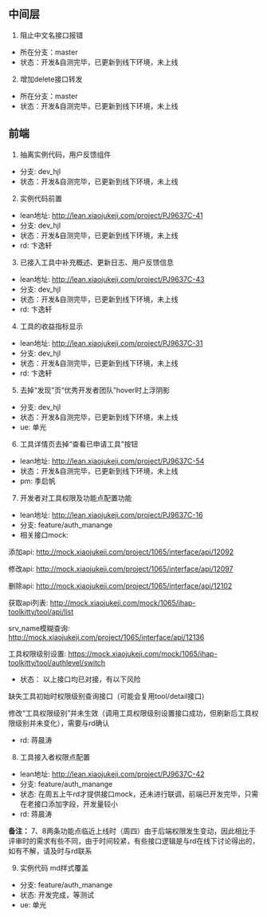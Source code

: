 ## 中间层

1. 阻止中文名接口报错
- 所在分支：master
- 状态：开发&自测完毕，已更新到线下环境，未上线

2. 增加delete接口转发
- 所在分支：master
- 状态：开发&自测完毕，已更新到线下环境，未上线


## 前端

1. 抽离实例代码，用户反馈组件
- 分支: dev_hjl
- 状态：开发&自测完毕，已更新到线下环境，未上线

2. 实例代码前置
- lean地址: http://lean.xiaojukeji.com/project/PJ9637C-41
- 分支: dev_hjl
- 状态：开发&自测完毕，已更新到线下环境，未上线
- rd: 卞逸轩

3. 已接入工具中补充概述、更新日志、用户反馈信息
- lean地址: http://lean.xiaojukeji.com/project/PJ9637C-43
- 分支: dev_hjl
- 状态：开发&自测完毕，已更新到线下环境，未上线
- rd: 卞逸轩

4. 工具的收益指标显示
- lean地址: http://lean.xiaojukeji.com/project/PJ9637C-31
- 分支: dev_hjl
- 状态：开发&自测完毕，已更新到线下环境，未上线
- rd: 卞逸轩

5. 去掉“发现”页“优秀开发者团队”hover时上浮阴影
- 分支: dev_hjl
- 状态：开发&自测完毕，已更新到线下环境，未上线
- ue: 单光

6. 工具详情页去掉“查看已申请工具”按钮
- lean地址: http://lean.xiaojukeji.com/project/PJ9637C-54
- 状态：开发&自测完毕，已更新到线下环境，未上线
- pm: 季启帆

7. 开发者对工具权限及功能点配置功能
- lean地址: http://lean.xiaojukeji.com/project/PJ9637C-16
- 分支: feature/auth_manange
- 相关接口mock: 

添加api: http://mock.xiaojukeji.com/project/1065/interface/api/12092

修改api: http://mock.xiaojukeji.com/project/1065/interface/api/12097

删除api: http://mock.xiaojukeji.com/project/1065/interface/api/12102

获取api列表: http://mock.xiaojukeji.com/mock/1065/ihap-toolkitty/tool/api/list

srv_name模糊查询: http://mock.xiaojukeji.com/project/1065/interface/api/12136

工具权限级别设置: https://mock.xiaojukeji.com/mock/1065/ihap-toolkitty/tool/authlevel/switch

- 状态： 以上接口均已对接，有以下风险

缺失工具初始时权限级别查询接口（可能会复用tool/detail接口）

修改“工具权限级别”并未生效（调用工具权限级别设置接口成功，但刷新后工具权限级别并未变化），需要与rd确认

- rd: 蒋晨涛

8. 工具接入者权限点配置
- lean地址: http://lean.xiaojukeji.com/project/PJ9637C-42
- 分支: feature/auth_manange
- 状态: 在周五上午rd才提供接口mock，还未进行联调，前端已开发完毕，只需在老接口添加字段，开发量较小
- rd: 蒋晨涛

**备注：** 7、8两条功能点临近上线时（周四）由于后端权限发生变动，因此相比于评审时的需求有些不同，由于时间较紧，有些接口逻辑是与rd在线下讨论得出的，如有不解，请及时与rd联系

9. 实例代码 md样式覆盖
- 分支: feature/auth_manange
- 状态: 开发完成，等测试
- ue: 单光



